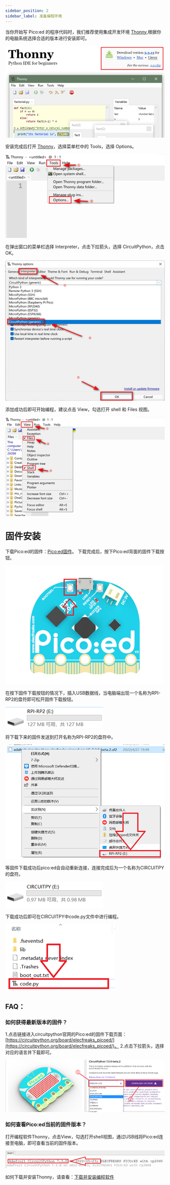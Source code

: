 ```yaml
---
sidebar_position: 2
sidebar_label: 准备编程环境
---
```


当你开始写 Pico:ed 的程序代码时，我们推荐使用集成开发环境 [Thonny](https://thonny.org),根据你的电脑系统选择合适的版本进行安装即可。

![](./images/pico-v2-thonny-01.png)

安装完成后打开 [Thonny](https://github.com/thonny/thonny/releases/download/v3.3.13/thonny-3.3.13.exe)，选择菜单栏中的 Tools，选择 Options。

![](./images/pico-v2-thonny-02.png)

在弹出窗口的菜单栏选择 Interpreter，点击下拉箭头，选择 CircuitPython，点击 OK。

![](./images/pico-v2-thonny-03.png)

添加成功后即可开始编程，建议点击 View，勾选打开 shell 和 Files 视图。

![](./images/pico-v2-thonny-04.png)

# 固件安装

下载Pico:ed的固件：[Pico:ed固件](https://circuitpython.org/board/elecfreaks_picoed/)。
下载完成后，按下Pico:ed背面的固件下载按钮。

![](./images/pico-v2-firmware-01.png)

在按下固件下载按钮的情况下，插入USB数据线，当电脑端出现一个名称为RPI-RP2的盘符即可松开固件下载按钮。

![](./images/pico-v2-firmware-02.png)

将下载下来的固件发送到打开名称为RPI-RP2的盘符中。

![](./images/pico-v2-firmware-03.png)

等固件下载成功后pico:ed会自动重新连接，连接完成后为一个名称为CIRCUITPY的盘符。

![](./images/pico-v2-firmware-04.png)

下载成功后即可在CIRCUITPY中code.py文件中进行编程。

![](./images/pico-v2-firmware-05.png)


## FAQ：

### 如何获得最新版本的固件？
1.点击链接进入circuitpython官网的Pico:ed的固件下载页面：[https://circuitpython.org/board/elecfreaks_picoed/](https://circuitpython.org/board/elecfreaks_picoed/)。
2.点击下拉箭头，选择对应的语言并下载即可。

![](./images/pico-v2-firmware-06.png)

### 如何查看Pico:ed当前的固件版本？
打开编程软件Thonny，点击View，勾选打开shell视图，通过USB线将Pico:ed连接至电脑，即可查看当前的固件版本。

![](./images/pico-v2-firmware-07.png)

如何下载并安装Thonny，请查看：[下载并安装编程软件](https://www.yuque.com/elecfreaks-learn/picoed/ggnxx2)
